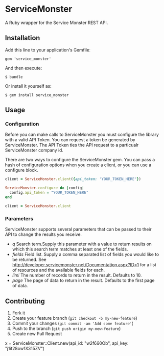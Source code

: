 # ServiceMonster

A Ruby wrapper for the Service Monster REST API.

## Installation

Add this line to your application's Gemfile:

    gem 'service_monster'

And then execute:

    $ bundle

Or install it yourself as:

    $ gem install service_monster

## Usage

### Configuration

Before you can make calls to ServiceMonster you must configure the library with a valid API Token. You can request
a token be generated by ServiceMonster. The API Token ties the API request to a particualr ServiceMonster company id.

There are two ways to configure the ServiceMonster gem. You can pass a hash of configuration options when you create
a client, or you can use a configure block.

```ruby
client = ServiceMonster.client({api_token: "YOUR_TOKEN_HERE"})
```

```ruby
ServiceMonster.configure do |config|
  config.api_token = "YOUR_TOKEN_HERE"
end

client = ServiceMonster.client
```

### Parameters

ServiceMonster supports several parameters that can be passed to their API to change the results you receive.

* *q* Search term.Supply this parameter with a value to return results on which this search term matches at least one of the fields.
* *fields* Field list. Supply a comma separated list of fields you would like to be returned. See http://developer.servicemonster.net/Documentation.aspx?ID=1 for a list of resources and the available fields for each.
* *limi* The number of records to return in the result. Defaults to 10.
* *page* The page of data to return in the result. Defaults to the first page of data.

## Contributing

1. Fork it
2. Create your feature branch (`git checkout -b my-new-feature`)
3. Commit your changes (`git commit -am 'Add some feature'`)
4. Push to the branch (`git push origin my-new-feature`)
5. Create new Pull Request

x = ServiceMonster::Client.new(api_id: "w2f660Ob", api_key: "j1it28ow1X315ZV")